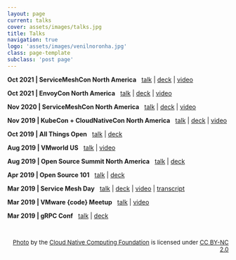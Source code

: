```yaml
---
layout: page
current: talks
cover: assets/images/talks.jpg
title: Talks
navigation: true
logo: 'assets/images/venilnoronha.jpg'
class: page-template
subclass: 'post page'
---
```


**Oct 2021 | ServiceMeshCon North America** &nbsp;
  [talk](https://servicemeshconna21.sched.com/event/mH1t/service-mesh-a-hole-in-the-pocket-venil-noronha-john-murray-stripe) \|
  [deck](#) \|
  [video](#)

**Oct 2021 | EnvoyCon North America** &nbsp;
  [talk](https://envoyconna21.sched.com/event/mI8t/health-checks-a-boon-or-a-curse-venil-noronha-john-murray-stripe) \|
  [deck](#) \|
  [video](#)

**Nov 2020 | ServiceMeshCon North America** &nbsp;
  [talk](https://smcna20.sched.com/event/fJI4/service-mesh-security-in-a-nutshell-venil-noronha-manish-chugtu-vmware-inc) \|
  [deck](decks/Service%20Mesh%20Security%20in%20a%20Nutshell%20-%20ServiceMeshCon%20NA%202020.pdf) \|
  [video](https://www.youtube.com/watch?v=liu51fCC3N4)

**Nov 2019 | KubeCon + CloudNativeCon North America** &nbsp;
  [talk](https://kccncna19.sched.com/event/UacZ/rethinking-the-k8s-dns-for-the-modern-enterprise-deepa-kalani-venil-noronha-vmware) \|
  [deck](decks/Rethinking%20the%20K8s%20DNS%20for%20the%20Modern%20Enterprise%20-%20KubeCon%20NA%202019.pdf) \|
  [video](https://www.youtube.com/watch?v=fLx78pSYFvw)

**Oct 2019 | All Things Open** &nbsp;
  [talk](https://allthingsopen.org/talk/seamless-cloud-native-apps-with-grpc-web-and-istio/) \|
  [deck](decks/Seamless%20Cloud-Native%20Apps%20with%20gRPC-Web%20and%20Istio%20-%20All%20Things%20Open%202019.pdf)

**Aug 2019 | VMworld US** &nbsp;
  [talk](https://my.vmworld.com/widget/vmware/vmworld19us/us19catalog?search.modernapps=155131370075700264Ci&search=%22Venil%20Noronha%22) \|
  [video](https://videos.vmworld.com/global/2019/videoplayer/28307)

**Aug 2019 | Open Source Summit North America** &nbsp;
  [talk](https://ossna19.sched.com/event/RWEf/service-mesh-in-a-nutshell-venil-noronha-vmware) \|
  [deck](decks/Service%20Mesh%20in%20a%20Nutshell%20-%20Open%20Source%20Summit%20NA%202019.pdf)

**Apr 2019 | Open Source 101** &nbsp;
  [talk](https://opensource101.com/talk-service-mesh-in-a-nutshell/) \|
  [deck](decks/Service%20Mesh%20in%20a%20Nutshell%20-%20Open%20Source%20101%202019.pdf)

**Mar 2019 | Service Mesh Day** &nbsp;
  [talk](https://servicemeshday.com/schedule/) \|
  [deck](decks/Seamless%20Cloud-Native%20Apps%20with%20gRPC-Web%20and%20Istio%20-%20Service%20Mesh%20Day%202019.pdf) \|
  [video](https://www.youtube.com/watch?v=e2o_VQyfrbA) \|
  [transcript](https://www.tetrate.io/blog/smd_venil_noronha_from_vmware/)

**Mar 2019 | VMware {code} Meetup** &nbsp;
  [talk](https://www.meetup.com/VMware-code/events/259161925/) \|
  [video](https://www.facebook.com/vmwarecode/videos/265196224359529/)

**Mar 2019 | gRPC Conf** &nbsp;
  [talk](https://grpconf19.sched.com/event/L70z/seamless-cloud-native-apps-with-grpc-web-and-istio-venil-noronha-vmware) \|
  [deck](decks/Seamless%20Cloud-Native%20Apps%20with%20gRPC-Web%20and%20Istio%20-%20gRPC%20Conf%202019.pdf)

<br />
<p style="text-align: right; font-size: 10pt;">
  <a href="https://flic.kr/p/2fkKKKR" target="_blank">Photo</a> by the <a href="https://www.flickr.com/photos/143247548@N03/" target="_blank">Cloud Native Computing Foundation</a> is licensed under <a href="https://creativecommons.org/licenses/by-nc/2.0/" target="_blank">CC BY-NC 2.0</a>
</p>

